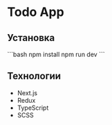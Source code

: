 # Todo App

## Установка
\`\`\`bash
npm install
npm run dev
\`\`\`

## Технологии
- Next.js
- Redux
- TypeScript
- SCSS